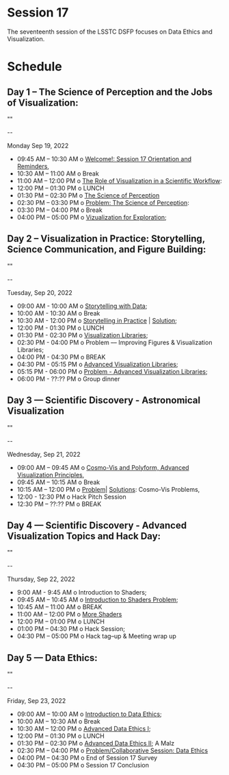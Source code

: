 # Session 17

The seventeenth session of the LSSTC DSFP focuses on Data Ethics and Visualization. 

# Schedule
 
## Day 1 – The Science of Perception and the Jobs of Visualization: 

""

--

Monday Sep 19, 2022
* 09:45 AM – 10:30 AM o  [Welcome!: Session 17 Orientation and Reminders](), 
* 10:30 AM – 11:00 AM o Break 
* 11:00 AM – 12:00 PM o  [The Role of Visualization in a Scientific Workflow]():
* 12:00 PM – 01:30 PM o LUNCH 
* 01:30 PM – 02:30 PM o  [The Science of Perception]()  
* 02:30 PM – 03:30 PM o  [Problem: The Science of Perception]():
* 03:30 PM – 04:00 PM o Break 
* 04:00 PM – 05:00 PM o [Vizualization for Exploration](); 
 
## Day 2 – Visualization in Practice: Storytelling, Science Communication, and Figure Building: 

""

-- 

Tuesday, Sep 20, 2022
* 09:00 AM - 10:00 AM o [Storytelling with Data](); 
* 10:00 AM - 10:30 AM o Break 
* 10:30 AM - 12:00 PM o [Storytelling in Practice]() | [Solution](); 
* 12:00 PM - 01:30 PM o LUNCH 
* 01:30 PM - 02:30 PM o [Visualization Libraries]();
* 02:30 PM - 04:00 PM o Problem –– Improving Figures & Visualization Libraries; 
* 04:00 PM - 04:30 PM o BREAK 
* 04:30 PM - 05:15 PM o [Advanced Visualization Libraries](); 
* 05:15 PM - 06:00 PM o [Problem - Advanced Visualization Libraries](); 
* 06:00 PM - ??:?? PM o Group dinner 
 
## Day 3 — Scientific Discovery - Astronomical Visualization  

""

-- 

Wednesday, Sep 21, 2022
* 09:00 AM – 09:45 AM o  [Cosmo-Vis and Polyform, Advanced Visualization Principles](), 
* 09:45 AM – 10:15 AM o Break 
* 10:15 AM – 12:00 PM o  [Problem]()| [Solutions](): Cosmo-Vis Problems, 
* 12:00 - 12:30 PM o Hack Pitch Session 
* 12:30 PM – ??:?? PM o BREAK 

## Day 4 — Scientific Discovery - Advanced Visualization Topics and Hack Day: 

""

-- 

Thursday, Sep 22, 2022 

* 9:00 AM - 9:45 AM o Introduction to Shaders; 
* 09:45 AM – 10:45 AM o [Introduction to Shaders Problem](); 
* 10:45 AM – 11:00 AM o BREAK 
* 11:00 AM – 12:00 PM o  [More Shaders]()
* 12:00 PM – 01:00 PM o LUNCH 
* 01:00 PM – 04:30 PM o Hack Session;  
* 04:30 PM – 05:00 PM o Hack tag–up & Meeting wrap up 

 
## Day 5 — Data Ethics: 

""

--  

Friday, Sep 23, 2022
* 09:00 AM – 10:00 AM o [Introduction to Data Ethics]();   
* 10:00 AM – 10:30 AM o Break 
* 10:30 AM – 12:00 PM o [Advanced Data Ethics I](); 
* 12:00 PM – 01:30 PM o LUNCH 
* 01:30 PM – 02:30 PM o [Advanced Data Ethics II](); A Malz 
* 02:30 PM – 04:00 PM o [Problem/Collaborative Session: Data Ethics]() 
* 04:00 PM – 04:30 PM o End of Session 17 Survey
* 04:30 PM – 05:00 PM o Session 17 Conclusion


